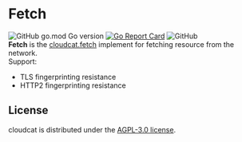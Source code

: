 # Fetch
![GitHub go.mod Go version](https://img.shields.io/github/go-mod/go-version/shiroyk/cloudcat)
[![Go Report Card](https://goreportcard.com/badge/github.com/shiroyk/cloudcat)](https://goreportcard.com/report/github.com/shiroyk/cloudcat)
![GitHub](https://img.shields.io/github/license/shiroyk/cloudcat-ext)<br/>
**Fetch** is the [cloudcat.fetch](https://github.com/shiroyk/cloudcat/blob/master/fetch.go) implement for fetching resource from the network.</br>
Support:
- TLS fingerprinting resistance
- HTTP2 fingerprinting resistance
## License
cloudcat is distributed under the [AGPL-3.0 license](https://github.com/shiroyk/cloudcat/blob/master/LICENSE.md).